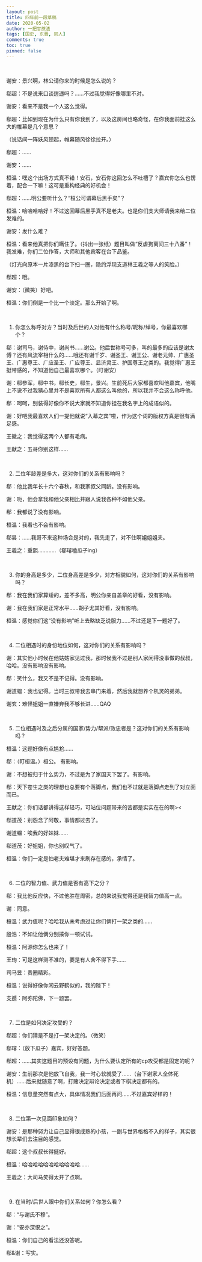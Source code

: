 ```yaml
---
layout: post
title: 四年前一段草稿
date: 2020-05-02
author: 一把甘蔗渣
tags: [国史, 东晋, 同人]
comments: true
toc: true
pinned: false
---
```


<br/>

谢安：景兴啊，林公请你来的时候是怎么说的？

郗超：不是说来口谈逍遥吗？……不过我觉得好像哪里不对。

谢安：看来不是我一个人这么觉得。

郗超：比如到现在为什么只有你我到了，以及这房间也略奇怪，在你我面前挂这么大的帷幕是几个意思？

（说话间一阵妖风顿起，帷幕随风徐徐拉开。）

郗超：……

谢安：……

桓温：嘿这个出场方式真不错！安石，安石你这回怎么不吐槽了？嘉宾你怎么也愣着，配合一下嘛！这可是重构经典的好机会！

郗超：……明公要听什么？“桓公可谓幕后黑手矣”？

桓温：哈哈哈哈好！不过这回幕后黑手真不是老夫。也是你们支大师请我来给二位发难的。

谢安：发什么难？

桓温：看来他真把你们瞒住了。（抖出一张纸）题目叫做“反虐狗离间三十八番”！我发难，你们二位作答，大师和其他宾客在台下品鉴。

（灯光向原本一片漆黑的台下扫一圈，隐约浮现支道林王羲之等人的笑脸。）

郗超：哦。

谢安：（微笑）好吧。

桓温：你们倒是一个比一个淡定。那么开始了啊。

<br/>

1. 你怎么称呼对方？当时及后世的人对他有什么称号/昵称/绰号，你最喜欢哪个？

郗：谢司马，谢侍中，谢尚书……谢公。他后世称号可多，叫的最多的应该是谢太傅？还有风流宰相什么的……哦还有谢千岁、谢圣王、谢王公、谢老元帅、广惠圣王、广惠尊王、广应圣王、广应尊王、显济灵王、护国尊王之类的。我觉得广惠王挺带感的，不知道他自己最喜欢哪个。（盯谢安）

谢：郗参军，郗中书，郗长史，郗生，景兴。生前死后大家都喜欢叫他嘉宾，他嘴上不说不过我猜心里并不是喜欢所有人都这么叫他的，所以我并不会这么称呼他。

郗：呵呵，别装得好像你不说大家就不知道你挂在我名字上的成语似的。

谢：好吧我最喜欢人们一提他就说“入幕之宾”啦，作为这个词的版权方真是很有满足感。

王徽之：我觉得这两个人都有毛病。

王献之：五哥你别这样……

<br/>

2. 二位年龄差是多大，这对你们的关系有影响吗？

郗：他比我年长十六个春秋，和我家叔父同龄。没有影响。

谢：呃，他会拿我和他父亲相比并跟人说我各种不如他父亲。

郗：我都说了没有影响。

桓温：我看也不会有影响。

郗昙：……我哥不来这种场合是对的，我先走了，对不住啊姐姐姐夫。

王羲之：重熙…………（郗璿嗑瓜子ing）

<br/>

3. 你的身高是多少，二位身高差是多少，对方相貌如何，这对你们的关系有影响吗？

郗：我在我们家算矮的，差不多高，明公你亲自盖章的好看，没有影响。

谢：我在我们家是正常水平……胡子尤其好看，没有影响。

桓温：感觉你们这“没有影响”听上去略缺乏说服力……不过还是下一题好了。

<br/>

4. 二位相遇时的身份地位如何，这对你们的关系有影响吗？

谢：其实他小时候在他姑姑家见过我，那时候我不过是别人家闲得没事做的叔叔，哈哈。没有影响没有影响。

郗：笑什么，我又不是不记得。没有影响。

谢道韫：我也记得。当时三叔带我去串门来着，然后我就想养个机灵的弟弟。

谢玄：难怪姐姐一直嫌弃我不够长进……QAQ

<br/>

5. 二位相遇时及之后分属的国家/势力/帮派/效忠者是？这对你们的关系有影响吗？

桓温：这题好像有点尴尬……

郗：（盯桓温。）桓公。 有影响。

谢：不想被归于什么势力，不过是为了家国天下罢了。有影响。

郗：天下苍生之类的理想也总要有个落脚点，我们也不过就是落脚点走到了对立面而已。

王献之：你们话都讲得这样轻巧，可站位问题带来的苦都是实实在在的啊><

郗道茂：别怨念了阿敬，事情都过去了。

谢道韫：唉我的好妹妹……

郗道茂：好姐姐，你也别叹气了。

桓温：你们一定是怕老夫难堪才来刷存在感的，承情了。

<br/>

6. 二位的智力值、武力值是否有高下之分？

郗：我比他反应快，不过他胜在周密，总的来说我觉得还是我智力值高一点。

谢：同意。

桓温：武力值呢？哈哈我从未考虑过让你们俩打一架之类的……

殷浩：不如让他俩分别揍你一顿试试。

桓温：阿源你怎么也来了！

王珣：可是这样测不准的，要是有人舍不得下手……

司马昱：贵圈精彩。

桓温：说得好像你闲云野鹤似的，我的陛下！

支遁：阿弥陀佛，下一题罢。

<br/>

7. 二位是如何决定攻受的？

郗超：你们猜是不是打一架决定的。（微笑）

郗璿：（放下瓜子）嘉宾，好好答题。

郗超：……其实这题目的预设有问题，为什么要认定所有的cp攻受都是固定的呢？

谢安：生前那次是他放飞自我，我一时心软就受了……（台下谢家人全体死机）……后来就随意了啊，打赌决定辩论决定或者下棋决定都有的。

桓温：信息量突然有点大，具体情况我们后面再问……不过嘉宾好样的！

<br/>

8. 二位第一次见面印象如何？

谢安：是那种努力让自己显得很成熟的小孩，一副与世界格格不入的样子，其实很想长辈们去注目的感觉。

郗超：这个叔叔长得挺好。

桓温：哈哈哈哈哈哈哈哈哈哈哈……

王羲之：大司马笑得太开了点啊。

<br/>

9. 在当时/后世人眼中你们关系如何？你怎么看？

郗：“与谢氏不穆”。

谢：“安亦深恨之”。

桓温：你们自己的看法还没答呢。

郗&谢：写实。

<br/>
